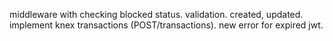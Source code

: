 middleware with checking blocked status.
validation.
created, updated.
implement knex transactions (POST/transactions).
new error for expired jwt.